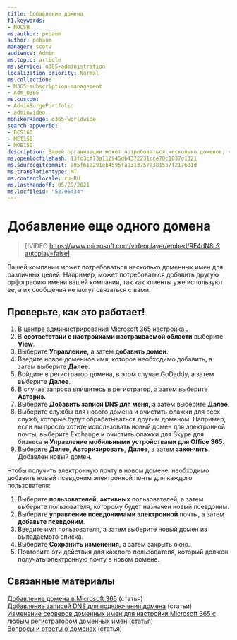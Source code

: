 ```yaml
---
title: Добавление домена
f1.keywords:
- NOCSH
ms.author: pebaum
author: pebaum
manager: scotv
audience: Admin
ms.topic: article
ms.service: o365-administration
localization_priority: Normal
ms.collection:
- M365-subscription-management
- Adm_O365
ms.custom:
- AdminSurgePortfolio
- adminvideo
monikerRange: o365-worldwide
search.appverid:
- BCS160
- MET150
- MOE150
description: Вашей организации может потребоваться несколько доменов, чтобы клиенты могли найти вас. Узнайте, как добавить другой домен в подписку.
ms.openlocfilehash: 13fc3cf73a112945db4372231cce70c1837c1321
ms.sourcegitcommit: a05f61a291eb4595fa9313757a3815b7f217681d
ms.translationtype: MT
ms.contentlocale: ru-RU
ms.lasthandoff: 05/29/2021
ms.locfileid: "52706434"
---
```

# <a name="add-another-domain"></a>Добавление еще одного домена

> [!VIDEO https://www.microsoft.com/videoplayer/embed/RE4dN8c?autoplay=false]

Вашей компании может потребоваться несколько доменных имен для различных целей. Например, может потребоваться добавить другую орфографию имени вашей компании, так как клиенты уже используют ее, а их сообщения не могут связаться с вами.

## <a name="try-it"></a>Проверьте, как это работает!

1. В центре администрирования Microsoft 365 настройка **.**
1. В **соответствии с настройками настраиваемой области** выберите **View**.
1. Выберите **Управление,** а затем **добавить домен**.
1. Введите новое доменное имя, которое необходимо добавить, а затем выберите **Далее**.
1. Войдите в регистратор домена, в этом случае GoDaddy, а затем выберите **Далее**.
1. В случае запроса впишитесь в регистратор, а затем выберите **Авториз.**
1. Выберите **Добавить записи DNS для меня,** а затем выберите **Далее**.
1. Выберите службы для нового домена и очистить флажки для всех служб, которые будут обрабатываться другим доменом. Например, если вы просто хотите использовать новый домен для электронной почты, выберите  Exchange **и** очистить флажки для Skype для бизнеса **и Управление мобильными устройствами для Office 365**.
1. Выберите **Далее**, **Авторизировать**, **Далее**, а затем **закончить**. Добавлен новый домен.

Чтобы получить электронную почту в новом домене, необходимо добавить новый псевдоним электронной почты для каждого пользователя:

1. Выберите **пользователей,** **активных** пользователей, а затем выберите пользователя, которому будет назначен новый псевдоним.
1. Выберите **управление псевдонимами электронной** почты, а затем **добавьте псевдоним**.
1. Введите имя пользователя, а затем выберите новый домен из выпадаемого списка.
1. Выберите **Сохранить изменения,** а затем закрыть окно.
1. Повторите эти действия для каждого пользователя, который должен получать электронную почту в новом домене.

## <a name="related-content"></a>Связанные материалы

[Добавление домена в Microsoft 365](../admin/setup/add-domain.md) (статья)\
[Добавление записей DNS для подключения домена](../admin/get-help-with-domains/create-dns-records-at-any-dns-hosting-provider.md) (статьи)\
[Изменение серверов доменных имен для настройки Microsoft 365 с любым регистратором доменных имен](../admin/get-help-with-domains/change-nameservers-at-any-domain-registrar.md) (статья)\
[Вопросы и ответы о доменах](../admin/setup/domains-faq.yml) (статья)